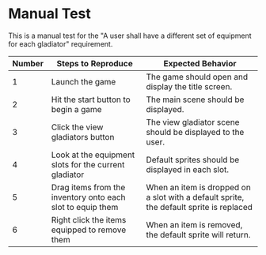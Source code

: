# Manual Test

This is a manual test for the "A user shall have a different set of equipment for each gladiator" requirement.

| Number | Steps to Reproduce | Expected Behavior |
|--------|--------------------|-------------------|
|      1 | Launch the game | The game should open and display the title screen. |
|      2 | Hit the start button to begin a game | The main scene should be displayed. |
|      3 | Click the view gladiators button| The view gladiator scene should be displayed to the user. |
|      4 | Look at the equipment slots for the current gladiator| Default sprites should be displayed in each slot. |
|      5 | Drag items from the inventory onto each slot to equip them| When an item is dropped on a slot with a default sprite, the default sprite is replaced |
|      6 | Right click the items equipped to remove them| When an item is removed, the default sprite will return. |
